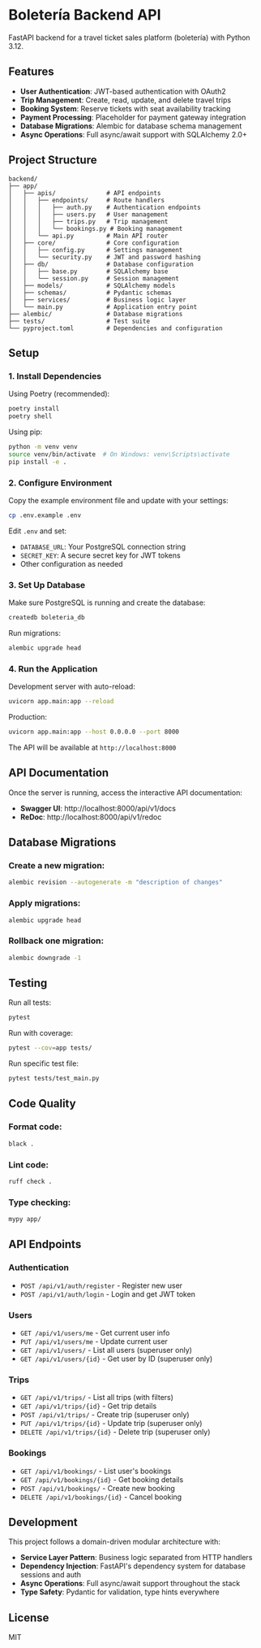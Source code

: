 # Boletería Backend API

FastAPI backend for a travel ticket sales platform (boletería) with Python 3.12.

## Features

- **User Authentication**: JWT-based authentication with OAuth2
- **Trip Management**: Create, read, update, and delete travel trips
- **Booking System**: Reserve tickets with seat availability tracking
- **Payment Processing**: Placeholder for payment gateway integration
- **Database Migrations**: Alembic for database schema management
- **Async Operations**: Full async/await support with SQLAlchemy 2.0+

## Project Structure

```
backend/
├── app/
│   ├── apis/              # API endpoints
│   │   ├── endpoints/     # Route handlers
│   │   │   ├── auth.py    # Authentication endpoints
│   │   │   ├── users.py   # User management
│   │   │   ├── trips.py   # Trip management
│   │   │   └── bookings.py # Booking management
│   │   └── api.py         # Main API router
│   ├── core/              # Core configuration
│   │   ├── config.py      # Settings management
│   │   └── security.py    # JWT and password hashing
│   ├── db/                # Database configuration
│   │   ├── base.py        # SQLAlchemy base
│   │   └── session.py     # Session management
│   ├── models/            # SQLAlchemy models
│   ├── schemas/           # Pydantic schemas
│   ├── services/          # Business logic layer
│   └── main.py            # Application entry point
├── alembic/               # Database migrations
├── tests/                 # Test suite
└── pyproject.toml         # Dependencies and configuration
```

## Setup

### 1. Install Dependencies

Using Poetry (recommended):
```bash
poetry install
poetry shell
```

Using pip:
```bash
python -m venv venv
source venv/bin/activate  # On Windows: venv\Scripts\activate
pip install -e .
```

### 2. Configure Environment

Copy the example environment file and update with your settings:
```bash
cp .env.example .env
```

Edit `.env` and set:
- `DATABASE_URL`: Your PostgreSQL connection string
- `SECRET_KEY`: A secure secret key for JWT tokens
- Other configuration as needed

### 3. Set Up Database

Make sure PostgreSQL is running and create the database:
```bash
createdb boleteria_db
```

Run migrations:
```bash
alembic upgrade head
```

### 4. Run the Application

Development server with auto-reload:
```bash
uvicorn app.main:app --reload
```

Production:
```bash
uvicorn app.main:app --host 0.0.0.0 --port 8000
```

The API will be available at `http://localhost:8000`

## API Documentation

Once the server is running, access the interactive API documentation:

- **Swagger UI**: http://localhost:8000/api/v1/docs
- **ReDoc**: http://localhost:8000/api/v1/redoc

## Database Migrations

### Create a new migration:
```bash
alembic revision --autogenerate -m "description of changes"
```

### Apply migrations:
```bash
alembic upgrade head
```

### Rollback one migration:
```bash
alembic downgrade -1
```

## Testing

Run all tests:
```bash
pytest
```

Run with coverage:
```bash
pytest --cov=app tests/
```

Run specific test file:
```bash
pytest tests/test_main.py
```

## Code Quality

### Format code:
```bash
black .
```

### Lint code:
```bash
ruff check .
```

### Type checking:
```bash
mypy app/
```

## API Endpoints

### Authentication
- `POST /api/v1/auth/register` - Register new user
- `POST /api/v1/auth/login` - Login and get JWT token

### Users
- `GET /api/v1/users/me` - Get current user info
- `PUT /api/v1/users/me` - Update current user
- `GET /api/v1/users/` - List all users (superuser only)
- `GET /api/v1/users/{id}` - Get user by ID (superuser only)

### Trips
- `GET /api/v1/trips/` - List all trips (with filters)
- `GET /api/v1/trips/{id}` - Get trip details
- `POST /api/v1/trips/` - Create trip (superuser only)
- `PUT /api/v1/trips/{id}` - Update trip (superuser only)
- `DELETE /api/v1/trips/{id}` - Delete trip (superuser only)

### Bookings
- `GET /api/v1/bookings/` - List user's bookings
- `GET /api/v1/bookings/{id}` - Get booking details
- `POST /api/v1/bookings/` - Create new booking
- `DELETE /api/v1/bookings/{id}` - Cancel booking

## Development

This project follows a domain-driven modular architecture with:

- **Service Layer Pattern**: Business logic separated from HTTP handlers
- **Dependency Injection**: FastAPI's dependency system for database sessions and auth
- **Async Operations**: Full async/await support throughout the stack
- **Type Safety**: Pydantic for validation, type hints everywhere

## License

MIT
